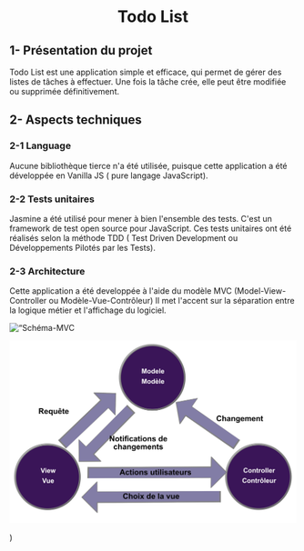 <h1 style="text-align: center;">Todo List</h1>

<h2> 1- Présentation du projet</h2>
<p>Todo List est une application simple et efficace, qui permet de gérer des listes de tâches à effectuer. Une fois la tâche crée, elle peut être modifiée ou supprimée définitivement.</p>
<h2> 2- Aspects techniques</h2>
<h3>2-1 Language </h3>
<p>
Aucune bibliothèque tierce n'a été utilisée, puisque cette application a été développée en Vanilla JS ( pure langage JavaScript).
</p>
<h3>2-2 Tests unitaires </h3>
<p>
Jasmine a été utilisé pour mener à bien l'ensemble des tests. C'est un framework de test open source pour JavaScript. 
Ces tests unitaires ont été réalisés selon la méthode TDD ( Test Driven Development ou Développements Pilotés par les Tests).
</p>
<h3>2-3 Architecture </h3>
<p>
Cette application a été developpée à l'aide du modèle MVC (Model-View-Controller ou Modèle-Vue-Contrôleur) Il met l'accent sur la séparation entre la logique métier et l'affichage du logiciel.
</p>
<img src="file://./img/schema_mvc.png" raw=true
alt=“Schéma-MVC Pronouns”
style=“margin-right: 10px;”/>

![test image](./img/schema_mvc.png)

)
